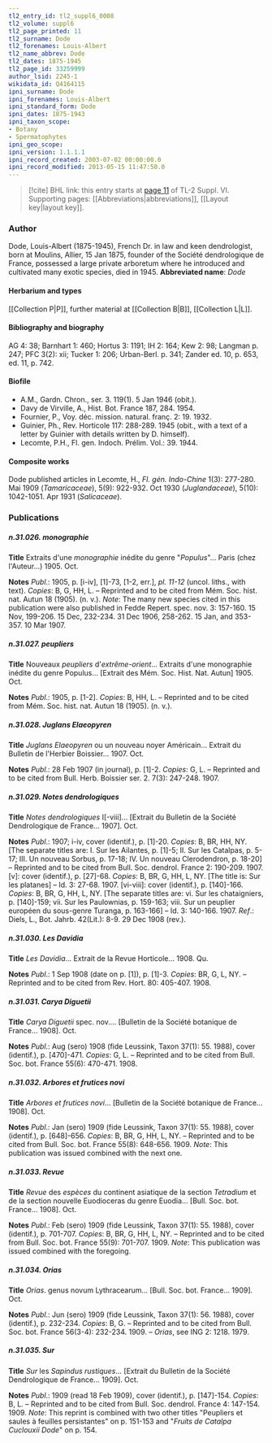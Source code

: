 ```yaml
---
tl2_entry_id: tl2_suppl6_0008
tl2_volume: suppl6
tl2_page_printed: 11
tl2_surname: Dode
tl2_forenames: Louis-Albert
tl2_name_abbrev: Dode
tl2_dates: 1875-1945
tl2_page_id: 33259999
author_lsid: 2245-1
wikidata_id: Q4164115
ipni_surname: Dode
ipni_forenames: Louis-Albert
ipni_standard_form: Dode
ipni_dates: 1875-1943
ipni_taxon_scope: 
- Botany
- Spermatophytes
ipni_geo_scope: 
ipni_version: 1.1.1.1
ipni_record_created: 2003-07-02 00:00:00.0
ipni_record_modified: 2013-05-15 11:47:50.0
---
```



> [!cite] BHL link: this entry starts at [page 11](https://www.biodiversitylibrary.org/page/33259999) of TL-2 Suppl. VI.
> Supporting pages: [[Abbreviations|abbreviations]], [[Layout key|layout key]].

### Author

Dode, Louis-Albert (1875-1945), French Dr. in law and keen dendrologist, born at Moulins, Allier, 15 Jan 1875, founder of the Société dendrologique de France, possessed a large private arboretum where he introduced and cultivated many exotic species, died in 1945. 
**Abbreviated name**: *Dode*

#### Herbarium and types

[[Collection P|P]], further material at [[Collection B|B]], [[Collection L|L]].

#### Bibliography and biography

AG 4: 38; Barnhart 1: 460; Hortus 3: 1191; IH 2: 164; Kew 2: 98; Langman p. 247; PFC 3(2): xii; Tucker 1: 206; Urban-Berl. p. 341; Zander ed. 10, p. 653, ed. 11, p. 742.

#### Biofile

- A.M., Gardn. Chron., ser. 3. 119(1). 5 Jan 1946 (obit.).
- Davy de Virville, A., Hist. Bot. France 187, 284. 1954.
- Fournier, P., Voy. déc. mission. natural. franç. 2: 19. 1932.
- Guinier, Ph., Rev. Horticole 117: 288-289. 1945 (obit., with a text of a letter by Guinier with details written by D. himself).
- Lecomte, P.H., Fl. gen. Indoch. Prélim. Vol.: 39. 1944.

#### Composite works

Dode published articles in Lecomte, H., *Fl. gén. Indo-Chine* 1(3): 277-280. Mai 1909 (*Tamaricaceae*), 5(9): 922-932. Oct 1930 (*Juglandaceae*), 5(10): 1042-1051. Apr 1931 (*Salicaceae*).

### Publications

##### n.31.026. monographie

**Title**
Extraits d'une *monographie* inédite du genre "*Populus*"... Paris (chez l'Auteur...) 1905. Oct.

**Notes**
*Publ*.: 1905, p. \[i-iv\], \[1\]-73, \[1-2, err.\], *pl. 11-12* (uncol. liths., with text). *Copies*: B, G, HH, L. – Reprinted and to be cited from Mém. Soc. hist. nat. Autun 18 (1905). (n. v.).
*Note*: The many new species cited in this publication were also published in Fedde Repert. spec. nov. 3: 157-160. 15 Nov, 199-206. 15 Dec, 232-234. 31 Dec 1906, 258-262. 15 Jan, and 353-357. 10 Mar 1907.

##### n.31.027. peupliers

**Title**
Nouveaux *peupliers* d'*extrême-orient*... Extraits d'une monographie inédite du genre Populus... \[Extrait des Mém. Soc. Hist. Nat. Autun\] 1905. Oct.

**Notes**
*Publ*.: 1905, p. \[1-2\]. *Copies*: B, HH, L. – Reprinted and to be cited from Mém. Soc. hist. nat. Autun 18 (1905). (n. v.).

##### n.31.028. Juglans Elaeopyren

**Title**
*Juglans Elaeopyren* ou un nouveau noyer Américain... Extrait du Bulletin de l'Herbier Boissier... 1907. Oct.

**Notes**
*Publ*.: 28 Feb 1907 (in journal), p. \[1\]-2. *Copies*: G, L. – Reprinted and to be cited from Bull. Herb. Boissier ser. 2. 7(3): 247-248. 1907.

##### n.31.029. Notes dendrologiques

**Title**
*Notes dendrologiques* I\[-viii\]... \[Extrait du Bulletin de la Société Dendrologique de France... 1907\]. Oct.

**Notes**
*Publ*.: 1907; i-iv, cover (identif.), p. \[1\]-20. *Copies*: B, BR, HH, NY. \[The separate titles are: I. Sur les Ailantes, p. \[1\]-5; II. Sur les Catalpas, p. 5-17; III. Un nouveau Sorbus, p. 17-18; IV. Un nouveau Clerodendron, p. 18-20\] – Reprinted and to be cited from Bull. Soc. dendrol. France 2: 190-209. 1907.
\[v\]: cover (identif.), p. \[27\]-68. *Copies*: B, BR, G, HH, L, NY. \[The title is: Sur les platanes\] – Id. 3: 27-68. 1907.
\[vi-viii\]: cover (identif.), p. \[140\]-166. *Copies*: B, BR, G, HH, L, NY. \[The separate titles are: vi. Sur les chataigniers, p. \[140\]-159; vii. Sur les Paulownias, p. 159-163; viii. Sur un peuplier européen du sous-genre Turanga, p. 163-166\] – Id. 3: 140-166. 1907.
*Ref*.: Diels, L., Bot. Jahrb. 42(Lit.): 8-9. 29 Dec 1908 (rev.).

##### n.31.030. Les Davidia

**Title**
*Les Davidia*... Extrait de la Revue Horticole... 1908. Qu.

**Notes**
*Publ*.: 1 Sep 1908 (date on p. \[1\]), p. \[1\]-3. *Copies*: BR, G, L, NY. – Reprinted and to be cited from Rev. Hort. 80: 405-407. 1908.

##### n.31.031. Carya Diguetii

**Title**
*Carya Diguetii* spec. nov.... \[Bulletin de la Société botanique de France... 1908\]. Oct.

**Notes**
*Publ*.: Aug (sero) 1908 (fide Leussink, Taxon 37(1): 55. 1988), cover (identif.), p. \[470\]-471.
*Copies*: G, L. – Reprinted and to be cited from Bull. Soc. bot. France 55(6): 470-471. 1908.

##### n.31.032. Arbores et frutices novi

**Title**
*Arbores et frutices novi*... \[Bulletin de la Société botanique de France... 1908\]. Oct.

**Notes**
*Publ*.: Jan (sero) 1909 (fide Leussink, Taxon 37(1): 55. 1988), cover (identif.), p. \[648\]-656.
*Copies*: B, BR, G, HH, L, NY. – Reprinted and to be cited from Bull. Soc. bot. France 55(8): 648-656. 1909.
*Note*: This publication was issued combined with the next one.

##### n.31.033. Revue

**Title**
*Revue* des *espèces* du continent asiatique de la section *Tetradium* et de la section nouvelle Euodioceras du genre Euodia... \[Bull. Soc. bot. France... 1908\]. Oct.

**Notes**
*Publ*.: Feb (sero) 1909 (fide Leussink, Taxon 37(1): 55. 1988), cover (identif.), p. 701-707.
*Copies*: B, BR, G, HH, L, NY. – Reprinted and to be cited from Bull. Soc. bot. France 55(9): 701-707. 1909.
*Note*: This publication was issued combined with the foregoing.

##### n.31.034. Orias

**Title**
*Orias*. genus novum Lythracearum... \[Bull. Soc. bot. France... 1909\]. Oct.

**Notes**
*Publ*.: Jun (sero) 1909 (fide Leussink, Taxon 37(1): 56. 1988), cover (identif.), p. 232-234.
*Copies*: B, G. – Reprinted and to be cited from Bull. Soc. bot. France 56(3-4): 232-234. 1909. – *Orias*, see ING 2: 1218. 1979.

##### n.31.035. Sur

**Title**
*Sur* les *Sapindus rustiques*... \[Extrait du Bulletin de la Société Dendrologique de France... 1909\]. Oct.

**Notes**
*Publ*.: 1909 (read 18 Feb 1909), cover (identif.), p. \[147\]-154. *Copies*: B, L. – Reprinted and to be cited from Bull. Soc. dendrol. France 4: 147-154. 1909.
*Note*: This reprint is combined with two other titles "Peupliers et saules à feuilles persistantes" on p. 151-153 and "*Fruits de Catalpa Cuclouxii Dode*" on p. 154.

